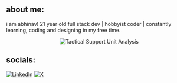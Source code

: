 ## about me:
i am abhinav! 21 year old full stack dev | hobbyist coder | constantly learning, coding and designing in my free time.
<div align="center">
<p>
  <img src="https://github-readme-activity-graph.vercel.app/graph?username=abhinxvz&theme=xcode&bg_color=000000&color=ffffff&line=ffffff&point=ffffff&area=true&hide_border=true" alt="Tactical Support Unit Analysis">
</p>
</div>

## socials:
[![LinkedIn](https://img.shields.io/badge/LinkedIn-%230077B5.svg?logo=linkedin&logoColor=white)](https://linkedin.com/in/abhinav-singh-a33026269) [![X](https://img.shields.io/badge/X-black.svg?logo=X&logoColor=white)](https://x.com/ishowr4ge) 
